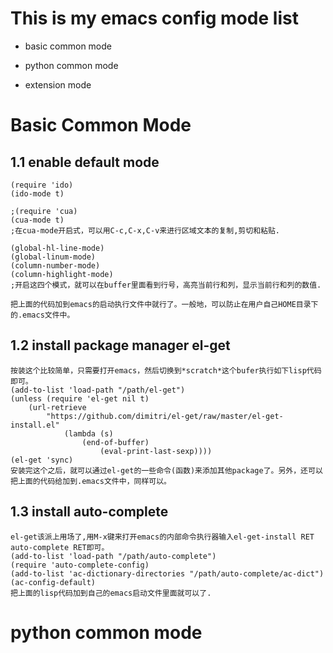 # This is my emacs config mode list #

*  basic common mode

*  python common mode

*  extension mode


# Basic Common Mode #

## 1.1 enable default mode ##

	(require 'ido)
	(ido-mode t)

	;(require 'cua)
	(cua-mode t)
	;在cua-mode开启式，可以用C-c,C-x,C-v来进行区域文本的复制,剪切和粘贴.

	(global-hl-line-mode)
	(global-linum-mode)
	(column-number-mode)
	(column-highlight-mode)
	;开启这四个模式，就可以在buffer里面看到行号，高亮当前行和列，显示当前行和列的数值.

	把上面的代码加到emacs的启动执行文件中就行了。一般地，可以防止在用户自己HOME目录下的.emacs文件中。



## 1.2 install package manager el-get ##

	按装这个比较简单，只需要打开emacs，然后切换到*scratch*这个bufer执行如下lisp代码即可。
	(add-to-list 'load-path "/path/el-get")
	(unless (require 'el-get nil t)
		(url-retrieve
			"https://github.com/dimitri/el-get/raw/master/el-get-install.el"
				(lambda (s)
					(end-of-buffer)
						(eval-print-last-sexp))))
	(el-get 'sync)
	安装完这个之后，就可以通过el-get的一些命令(函数)来添加其他package了。另外，还可以把上面的代码给加到.emacs文件中，同样可以。


## 1.3 install auto-complete ##

	el-get该派上用场了,用M-x键来打开emacs的内部命令执行器输入el-get-install RET auto-complete RET即可。
	(add-to-list 'load-path "/path/auto-complete")
	(require 'auto-complete-config)
	(add-to-list 'ac-dictionary-directories "/path/auto-complete/ac-dict")
	(ac-config-default)
	把上面的lisp代码加到自己的emacs启动文件里面就可以了.


# python common mode #

